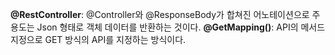 **@RestController**: @Controller와 @ResponseBody가 합쳐진 어노테이션으로 주 용도는 Json 형태로 객체 데이터를 반환하는 것이다.
**@GetMapping()**: API의 메서드 지정으로 GET 방식의 API를 지정하는 방식이다.